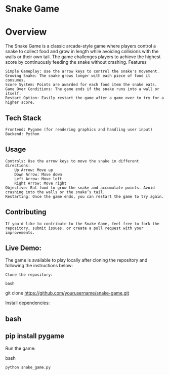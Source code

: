 # Snake Game

# Overview

The Snake Game is a classic arcade-style game where players control a snake to collect food and grow in length while avoiding collisions with the walls or their own tail. The game challenges players to achieve the highest score by continuously feeding the snake without crashing.
Features

    Simple Gameplay: Use the arrow keys to control the snake's movement.
    Growing Snake: The snake grows longer with each piece of food it consumes.
    Score System: Points are awarded for each food item the snake eats.
    Game Over Conditions: The game ends if the snake runs into a wall or itself.
    Restart Option: Easily restart the game after a game over to try for a higher score.

## Tech Stack

    Frontend: Pygame (for rendering graphics and handling user input)
    Backend: Python

## Usage

    Controls: Use the arrow keys to move the snake in different directions:
        Up Arrow: Move up
        Down Arrow: Move down
        Left Arrow: Move left
        Right Arrow: Move right
    Objective: Eat food to grow the snake and accumulate points. Avoid crashing into the walls or the snake’s tail.
    Restarting: Once the game ends, you can restart the game to try again.

## Contributing

    If you'd like to contribute to the Snake Game, feel free to fork the repository, submit issues, or create a pull request with your improvements.

## Live Demo:

The game is available to play locally after cloning the repository and following the instructions below:

    Clone the repository:

    bash

git clone https://github.com/yourusername/snake-game.git

Install dependencies:

## bash

## pip install pygame

Run the game:

bash

    python snake_game.py
